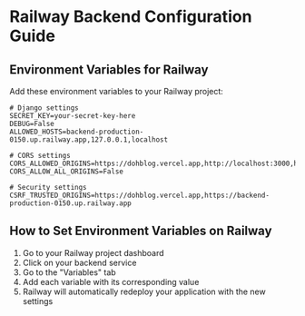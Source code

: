 # Railway Backend Configuration Guide

## Environment Variables for Railway

Add these environment variables to your Railway project:

```
# Django settings
SECRET_KEY=your-secret-key-here
DEBUG=False
ALLOWED_HOSTS=backend-production-0150.up.railway.app,127.0.0.1,localhost

# CORS settings
CORS_ALLOWED_ORIGINS=https://dohblog.vercel.app,http://localhost:3000,http://localhost:5173
CORS_ALLOW_ALL_ORIGINS=False

# Security settings
CSRF_TRUSTED_ORIGINS=https://dohblog.vercel.app,https://backend-production-0150.up.railway.app
```

## How to Set Environment Variables on Railway

1. Go to your Railway project dashboard
2. Click on your backend service
3. Go to the "Variables" tab
4. Add each variable with its corresponding value
5. Railway will automatically redeploy your application with the new settings 